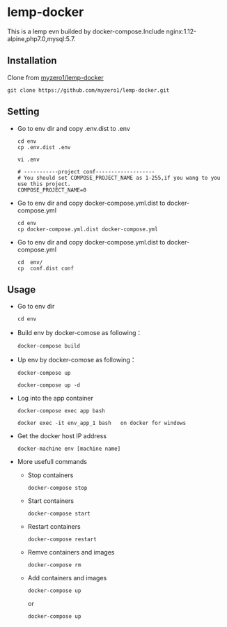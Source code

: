 lemp-docker
========================
This is a lemp evn builded by docker-compose.Include nginx:1.12-alpine,php7.0,mysql:5.7.

Installation
------------

Clone from [myzero1/lemp-docker](https://github.com/myzero1/lemp-docker)

  ```
  git clone https://github.com/myzero1/lemp-docker.git
  ```

Setting
-----

- Go to env dir and copy .env.dist to .env

    ```
    cd env
    cp .env.dist .env

    vi .env

    # -----------project conf-------------------
    # You should set COMPOSE_PROJECT_NAME as 1-255,if you wang to you use this project.
    COMPOSE_PROJECT_NAME=0

    ```

- Go to env dir and copy docker-compose.yml.dist to docker-compose.yml

    ```
    cd env
    cp docker-compose.yml.dist docker-compose.yml
    ```

- Go to env dir and copy docker-compose.yml.dist to docker-compose.yml

    ```
    cd  env/
    cp  conf.dist conf
    ```
    


Usage
-----

- Go to env dir
    ```
    cd env
    ```

- Build env by docker-comose as following：
    ```
    docker-compose build
    ```

- Up env by docker-comose as following：
    ```
    docker-compose up
    
    docker-compose up -d
    
    ```

- Log into the app container
    ```
    docker-compose exec app bash
    
    docker exec -it env_app_1 bash   on docker for windows
    ```

- Get the docker host IP address
    ```
    docker-machine env [machine name]
    ```

- More usefull commands
  - Stop containers
      ```
      docker-compose stop
      ```
   - Start containers
      ```
      docker-compose start
      ```
  - Restart containers
      ```
      docker-compose restart
      ```
  - Remve containers and images
      ```
      docker-compose rm
      ```
  - Add containers and images
      ```
      docker-compose up
      ```
      or
      ```
      docker-compose up
      ```
